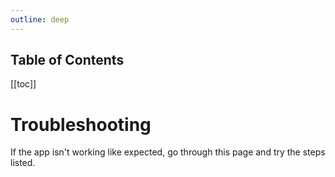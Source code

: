 ```yaml
---
outline: deep
---
```


## Table of Contents

[[toc]]

# Troubleshooting

If the app isn't working like expected, go through this page and try the steps listed.
